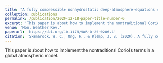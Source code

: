 ```yaml
---
title: "A fully compressible nonhydrostatic deep-atmosphere-equations solver for MPAS"
collection: publications
permalink: /publication/2020-12-18-paper-title-number-6
excerpt: 'This paper is about how to implement the nontraditional Coriolis terms in a global atmospheric model.'
venue: 'Mon. Weather Rev.'
paperurl: 'https://doi.org/10.1175/MWR-D-20-0286.1'
citation: 'Skamarock, W. C., Ong, H., & Klemp, J. B. (2020). A fully compressible nonhydrostatic deep-atmosphere-equations solver for MPAS. <i>Mon. Weather Rev.</i>, early view.'
---
```


This paper is about how to implement the nontraditional Coriolis terms in a global atmospheric model.
